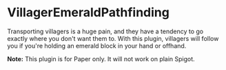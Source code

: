 # VillagerEmeraldPathfinding
Transporting villagers is a huge pain, and they have a tendency to go exactly where you don't want them to.
With this plugin, villagers will follow you if you're holding an emerald block in your hand or offhand.

**Note:**
This plugin is for Paper only. It will not work on plain Spigot.